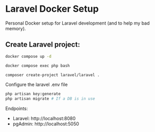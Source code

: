 # Laravel Docker Setup

Personal Docker setup for Laravel development (and to help my bad memory).

## Create Laravel project:
```bash
docker compose up -d
```

```bash
docker compose exec php bash
```

```bash
composer create-project laravel/laravel .
```

Configure the laravel .env file

```bash
php artisan key:generate
php artisan migrate # If a DB is in use
```

Endpoints:
- Laravel: http://localhost:8080
- pgAdmin: http://localhost:5050
